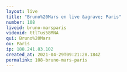 ```yaml
---
layout: live
title: "Bruno%20Mars en live &agrave; Paris"
number: 108
liveid: bruno-marsparis
videoid: ttlTus58MNA
qui: Bruno%20Mars
ou: Paris
ip: 188.241.83.102
created_at: 2021-04-29T09:21:28.184Z
permalink: 108-bruno-mars-paris
---
```

